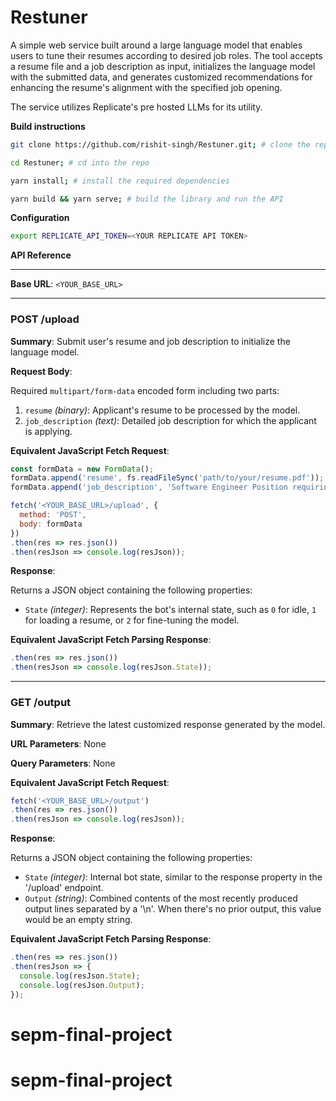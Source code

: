 # Restuner

A simple web service built around a large language model that enables users to tune their resumes according to desired job roles. The tool accepts a resume file and a job description as input, initializes the language model with the submitted data, and generates customized recommendations for enhancing the resume's alignment with the specified job opening.

The service utilizes Replicate's pre hosted LLMs for its utility.

**Build instructions**

``` bash
git clone https://github.com/rishit-singh/Restuner.git; # clone the repo

cd Restuner; # cd into the repo

yarn install; # install the required dependencies

yarn build && yarn serve; # build the library and run the API
```

**Configuration**
```bash
export REPLICATE_API_TOKEN=<YOUR REPLICATE API TOKEN>
```

**API Reference**

---
**Base URL**: `<YOUR_BASE_URL>`

---

### POST /upload

**Summary**: Submit user's resume and job description to initialize the language model.

**Request Body**:

Required `multipart/form-data` encoded form including two parts:

1. `resume` *(binary)*: Applicant's resume to be processed by the model.
2. `job_description` *(text)*: Detailed job description for which the applicant is applying.

**Equivalent JavaScript Fetch Request**:

```javascript
const formData = new FormData();
formData.append('resume', fs.readFileSync('path/to/your/resume.pdf'));
formData.append('job_description', 'Software Engineer Position requiring expertise in React and Python.');

fetch('<YOUR_BASE_URL>/upload', {
  method: 'POST',
  body: formData
})
.then(res => res.json())
.then(resJson => console.log(resJson));
```

**Response**:

Returns a JSON object containing the following properties:

- `State` *(integer)*: Represents the bot's internal state, such as `0` for idle, `1` for loading a resume, or `2` for fine-tuning the model.

**Equivalent JavaScript Fetch Parsing Response**:

```javascript
.then(res => res.json())
.then(resJson => console.log(resJson.State));
```

---

### GET /output

**Summary**: Retrieve the latest customized response generated by the model.

**URL Parameters**: None

**Query Parameters**: None

**Equivalent JavaScript Fetch Request**:

```javascript
fetch('<YOUR_BASE_URL>/output')
.then(res => res.json())
.then(resJson => console.log(resJson));
```

**Response**:

Returns a JSON object containing the following properties:

- `State` *(integer)*: Internal bot state, similar to the response property in the '/upload' endpoint.
- `Output` *(string)*: Combined contents of the most recently produced output lines separated by a '\n'. When there's no prior output, this value would be an empty string.

**Equivalent JavaScript Fetch Parsing Response**:

```javascript
.then(res => res.json())
.then(resJson => {
  console.log(resJson.State);
  console.log(resJson.Output);
});
```
# sepm-final-project
# sepm-final-project
